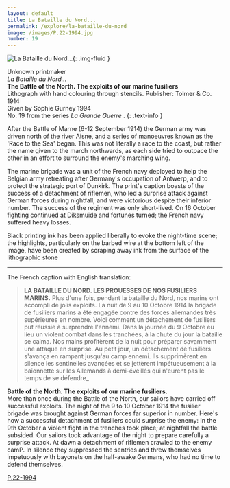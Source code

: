 ```yaml
---
layout: default
title: La Bataille du Nord...
permalink: /explore/la-bataille-du-nord
image: /images/P.22-1994.jpg
number: 19
---
```

![La Bataille du Nord...]({{site.baseurl}}/images/P.22-1994.jpg){: .img-fluid }

Unknown printmaker  
_La Bataille du Nord..._  
**The Battle of the North. The exploits of our marine fusiliers**  
Lithograph with hand colouring through stencils. Publisher: Tolmer & Co. 1914  
Given by Sophie Gurney 1994  
No. 19 from the series _La Grande Guerre_ .
{: .text-info }

After the Battle of Marne (6-12 September 1914) the German army was driven north of the river Aisne, and a series of manoeuvres known as the 'Race to the Sea' began. This was not literally a race to the coast, but rather the name given to the march northwards, as each side tried to outpace the other in an effort to surround the enemy's marching wing.

The marine brigade was a unit of the French navy deployed to help the Belgian army retreating after Germany's occupation of Antwerp, and to protect the strategic port of Dunkirk. The print's caption boasts of the success of a detachment of riflemen, who led a surprise attack against German forces during nightfall, and were victorious despite their inferior number. The success of the regiment was only short-lived. On 16 October fighting continued at Diksmuide and fortunes turned; the French navy suffered heavy losses.

Black printing ink has been applied liberally to evoke the night-time scene; the highlights, particularly on the barbed wire at the bottom left of the image, have been created by scraping away ink from the surface of the lithographic stone

* * *

The French caption with English translation:

>**LA BATAILLE DU NORD. LES PROUESSES DE NOS FUSILIERS MARINS.**
Plus d'une fois, pendant la bataille du Nord, nos marins ont accompli de jolis exploits. La nuit de 9 au 10 Octobre 1914 la brigade de fusiliers marins a été engagée contre des forces allemandes très supérieures en nombre. Voici comment un détachement de fusiliers put réussie à surprendre l'ennemi. Dans la journée du 9 Octobre eu lieu un violent combat dans les tranchées, à la chute du jour la bataille se calma. Nos mains profitèrent de la nuit pour préparer savamment une attaque en surprise. Au petit jour, un détachement de fusiliers s'avança en rampant jusqu'au camp ennemi. Ils supprimèrent en silence les sentinelles avançées et se jettèrent impétueusement à la baîonnette sur les Allemands à demi-éveillés qui n'eurent pas le temps de se défendre_

**Battle of the North. The exploits of our marine fusiliers.**   
More than once during the Battle of the North, our sailors have carried off successful exploits. The night of the 9 to 10 October 1914 the fusilier brigade was brought against German forces far superior in number. Here's how a successful detachment of fusiliers could surprise the enemy: In the 9th October a violent fight in the trenches took place; at nightfall the battle subsided. Our sailors took advantage of the night to prepare carefully a surprise attack. At dawn a detachment of riflemen crawled to the enemy camP. In silence they suppressed the sentries and threw themselves impetuously with bayonets on the half-awake Germans, who had no time to defend themselves.

[P.22-1994]({{site.collection_url}}id/object/198894)
